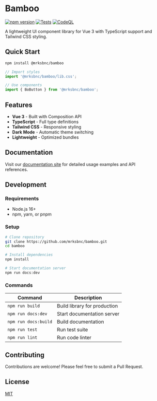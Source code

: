 # Bamboo

[![npm version](https://badge.fury.io/js/@mrksbnc%2Fbamboo.svg)](https://badge.fury.io/js/@mrksbnc%2Fbamboo)
[![Tests](https://github.com/mrksbnc/bamboo/actions/workflows/test.yml/badge.svg)](https://github.com/mrksbnc/bamboo/actions/workflows/test.yml)
[![CodeQL](https://github.com/mrksbnc/bamboo/actions/workflows/codeql.yml/badge.svg)](https://github.com/mrksbnc/bamboo/actions/workflows/codeql.yml)

A lightweight UI component library for Vue 3 with TypeScript support and Tailwind CSS styling.

## Quick Start

```bash
npm install @mrksbnc/bamboo
```

```js
// Import styles
import '@mrksbnc/bamboo/lib.css';

// Use components
import { BoButton } from '@mrksbnc/bamboo';
```

## Features

- **Vue 3** - Built with Composition API
- **TypeScript** - Full type definitions
- **Tailwind CSS** - Responsive styling
- **Dark Mode** - Automatic theme switching
- **Lightweight** - Optimized bundles

## Documentation

Visit our [documentation site](https://mrksbnc.github.io/bamboo/) for detailed usage examples and API references.

## Development

### Requirements

- Node.js 16+
- npm, yarn, or pnpm

### Setup

```bash
# Clone repository
git clone https://github.com/mrksbnc/bamboo.git
cd bamboo

# Install dependencies
npm install

# Start documentation server
npm run docs:dev
```

### Commands

| Command              | Description                  |
| -------------------- | ---------------------------- |
| `npm run build`      | Build library for production |
| `npm run docs:dev`   | Start documentation server   |
| `npm run docs:build` | Build documentation          |
| `npm run test`       | Run test suite               |
| `npm run lint`       | Run code linter              |

## Contributing

Contributions are welcome! Please feel free to submit a Pull Request.

## License

[MIT](LICENSE)
